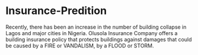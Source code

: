 # Insurance-Predition
Recently, there has been an increase in the number of building collapse in Lagos and major cities in Nigeria. Olusola Insurance Company offers a building insurance policy that protects buildings against damages that could be caused by a FIRE or VANDALISM, by a FLOOD or STORM.
